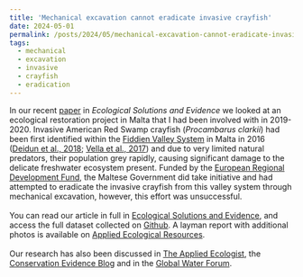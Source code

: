```yaml
---
title: 'Mechanical excavation cannot eradicate invasive crayfish'
date: 2024-05-01
permalink: /posts/2024/05/mechanical-excavation-cannot-eradicate-invasive-crayfish/
tags:
  - mechanical
  - excavation
  - invasive
  - crayfish
  - eradication
---
```


In our recent [paper](https://besjournals.onlinelibrary.wiley.com/doi/10.1002/2688-8319.12325) in *Ecological Solutions and Evidence* we looked at an ecological restoration project in Malta that I had been involved with in 2019-2020. Invasive American Red Swamp crayfish (*Procambarus clarkii*) had been first identified within the [Fiddien Valley System](https://chadwicklakes.mt/the-valley/) in Malta in 2016 ([Deidun et al., 2018](https://doi.org/10.1093/jcbiol/ruy076); [Vella et al., 2017](https://dergipark.org.tr/en/pub/nesciences/issue/30450/328931)) and due to very limited natural predators, their population grey rapidly, causing significant damage to the delicate freshwater ecosystem present. Funded by the [European Regional Development Fund](https://kohesio.ec.europa.eu/en/projects/Q3056263), the Maltese Government did take initiative and had attempted to eradicate the invasive crayfish from this valley system through mechanical excavation, however, this effort was unsuccessful.\
\
You can read our article in full in [Ecological Solutions and Evidence](https://besjournals.onlinelibrary.wiley.com/doi/10.1002/2688-8319.12325), and access the full dataset collected on [Github](https://github.com/AlexCaruana/Red_Swamp_Crayfish_Malta). A layman report with additional photos is available on [Applied Ecological Resources](https://www.britishecologicalsociety.org/applied-ecology-resources/document/20240157815/).\
\
Our research has also been discussed in [The Applied Ecologist](https://appliedecologistsblog.com/2024/05/14/learning-from-failure-attempted-eradication-of-red-swamp-crayfish-in-malta-did-not-deliver/), the [Conservation Evidence Blog](https://about.conservationevidence.com/2024/05/24/a-tale-of-a-plucky-masters-student-resources-wasted-and-how-lack-of-follow-up-means-valuable-lessons-from-large-conservation-projects-can-be-lost/) and in the [Global Water Forum](https://www.globalwaterforum.org/2024/05/23/can-excavation-eradicate-the-invasive-american-red-swamp-crayfish-in-malta/).

